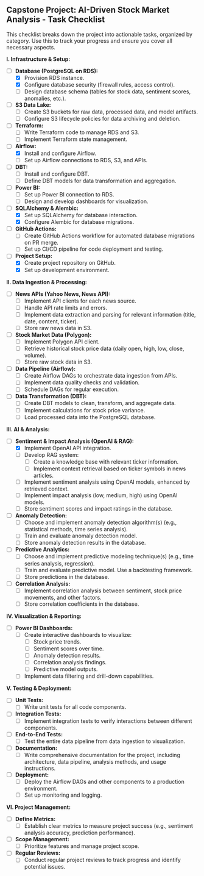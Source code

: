 ## Capstone Project: AI-Driven Stock Market Analysis - Task Checklist

This checklist breaks down the project into actionable tasks, organized by category.  Use this to track your progress and ensure you cover all necessary aspects.

**I. Infrastructure & Setup:**

* [ ] **Database (PostgreSQL on RDS):**
    * [x] Provision RDS instance.
    * [x] Configure database security (firewall rules, access control).
    * [ ] Design database schema (tables for stock data, sentiment scores, anomalies, etc.).
* [ ] **S3 Data Lake:**
    * [ ] Create S3 buckets for raw data, processed data, and model artifacts.
    * [ ] Configure S3 lifecycle policies for data archiving and deletion.
* [ ] **Terraform:**
    * [ ] Write Terraform code to manage RDS and S3.
    * [ ] Implement Terraform state management.
* [ ] **Airflow:**
    * [x] Install and configure Airflow.
    * [ ] Set up Airflow connections to RDS, S3, and APIs.
* [ ] **DBT:**
    * [ ] Install and configure DBT.
    * [ ] Define DBT models for data transformation and aggregation.
* [ ] **Power BI:**
    * [ ] Set up Power BI connection to RDS.
    * [ ] Design and develop dashboards for visualization.
* [ ] **SQLAlchemy & Alembic:**
    * [x] Set up SQLAlchemy for database interaction.
    * [x] Configure Alembic for database migrations.
* [ ] **GitHub Actions:**
    * [ ] Create GitHub Actions workflow for automated database migrations on PR merge.
    * [ ] Set up CI/CD pipeline for code deployment and testing.
* [ ] **Project Setup:**
    * [x] Create project repository on GitHub.
    * [x] Set up development environment.

**II. Data Ingestion & Processing:**

* [ ] **News APIs (Yahoo News, News API):**
    * [ ] Implement API clients for each news source.
    * [ ] Handle API rate limits and errors.
    * [ ] Implement data extraction and parsing for relevant information (title, date, content, ticker).
    * [ ] Store raw news data in S3.
* [ ] **Stock Market Data (Polygon):**
    * [ ] Implement Polygon API client.
    * [ ] Retrieve historical stock price data (daily open, high, low, close, volume).
    * [ ] Store raw stock data in S3.
* [ ] **Data Pipeline (Airflow):**
    * [ ] Create Airflow DAGs to orchestrate data ingestion from APIs.
    * [ ] Implement data quality checks and validation.
    * [ ] Schedule DAGs for regular execution.
* [ ] **Data Transformation (DBT):**
    * [ ] Create DBT models to clean, transform, and aggregate data.
    * [ ] Implement calculations for stock price variance.
    * [ ] Load processed data into the PostgreSQL database.

**III. AI & Analysis:**

* [ ] **Sentiment & Impact Analysis (OpenAI & RAG):**
    * [x] Implement OpenAI API integration.
    * [ ] Develop RAG system:
        * [ ] Create a knowledge base with relevant ticker information.
        * [ ] Implement context retrieval based on ticker symbols in news articles.
    * [ ] Implement sentiment analysis using OpenAI models, enhanced by retrieved context.
    * [ ] Implement impact analysis (low, medium, high) using OpenAI models.
    * [ ] Store sentiment scores and impact ratings in the database.
* [ ] **Anomaly Detection:**
    * [ ] Choose and implement anomaly detection algorithm(s) (e.g., statistical methods, time series analysis).
    * [ ] Train and evaluate anomaly detection model.
    * [ ] Store anomaly detection results in the database.
* [ ] **Predictive Analytics:**
    * [ ] Choose and implement predictive modeling technique(s) (e.g., time series analysis, regression).
    * [ ] Train and evaluate predictive model.  Use a backtesting framework.
    * [ ] Store predictions in the database.
* [ ] **Correlation Analysis:**
    * [ ] Implement correlation analysis between sentiment, stock price movements, and other factors.
    * [ ] Store correlation coefficients in the database.

**IV. Visualization & Reporting:**

* [ ] **Power BI Dashboards:**
    * [ ] Create interactive dashboards to visualize:
        * [ ] Stock price trends.
        * [ ] Sentiment scores over time.
        * [ ] Anomaly detection results.
        * [ ] Correlation analysis findings.
        * [ ] Predictive model outputs.
    * [ ] Implement data filtering and drill-down capabilities.

**V. Testing & Deployment:**

* [ ] **Unit Tests:**
    * [ ] Write unit tests for all code components.
* [ ] **Integration Tests:**
    * [ ] Implement integration tests to verify interactions between different components.
* [ ] **End-to-End Tests:**
    * [ ] Test the entire data pipeline from data ingestion to visualization.
* [ ] **Documentation:**
    * [ ] Write comprehensive documentation for the project, including architecture, data pipeline, analysis methods, and usage instructions.
* [ ] **Deployment:**
    * [ ] Deploy the Airflow DAGs and other components to a production environment.
    * [ ] Set up monitoring and logging.

**VI. Project Management:**

* [ ] **Define Metrics:**
    * [ ] Establish clear metrics to measure project success (e.g., sentiment analysis accuracy, prediction performance).
* [ ] **Scope Management:**
    * [ ] Prioritize features and manage project scope.
* [ ] **Regular Reviews:**
    * [ ] Conduct regular project reviews to track progress and identify potential issues.